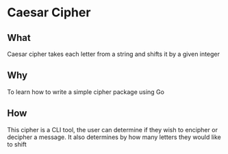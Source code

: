 # Caesar Cipher

## What

Caesar cipher takes each letter from a string and shifts it by a given integer

## Why

To learn how to write a simple cipher package using Go

## How

This cipher is a CLI tool, the user can determine if they wish to encipher or decipher a message. It also determines by how many letters they would like to shift
